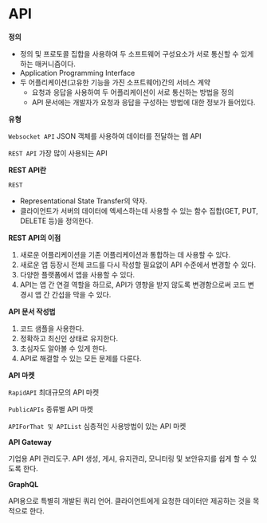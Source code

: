 # API

**정의**

- 정의 및 프로토콜 집합을 사용하여 두 소프트웨어 구성요소가 서로 통신할 수 있게 하는 매커니즘이다. 
- Application Programming Interface
- 두 어플리케이션(고유한 기능을 가진 소프트웨어)간의 서비스 계약
  - 요청과 응답을 사용하여 두 어플리케이션이 서로 통신하는 방법을 정의
  - API 문서에는 개발자가 요청과 응답을 구성하는 방법에 대한 정보가 들어있다.

**유형**

`Websocket API` JSON 객체를 사용하여 데이터를 전달하는 웹 API

`REST API` 가장 많이 사용되는 API

**REST API란**

`REST` 

- Representational State Transfer의 약자. 
- 클라이언트가 서버의 데이터에 엑세스하는데 사용할 수 있는 함수 집합(GET, PUT, DELETE 등)을 정의한다.

**REST API의 이점**

1. 새로운 어플리케이션을 기존 어플리케이션과 통합하는 데 사용할 수 있다.
2. 새로운 앱 등장시 전체 코드를 다시 작성할 필요없이 API 수준에서 변경할 수 있다.
3. 다양한 플랫폼에서 앱을 사용할 수 있다.
4. API는 앱 간 연결 역할을 하므로, API가 영향을 받지 않도록 변경함으로써 코드 변경시 앱 간 간섭을 막을 수 있다.

**API 문서 작성법**

1. 코드 샘플을 사용한다.
2. 정확하고 최신인 상태로 유지한다.
3. 초심자도 알아볼 수 있게 한다.
4. API로 해결할 수 있는 모든 문제를 다룬다.

**API 마켓**

`RapidAPI` 최대규모의 API 마켓

`PublicAPIs` 종류별 API 마켓

`APIForThat 및 APIList` 심층적인 사용방법이 있는 API 마켓

**API Gateway**

기업용 API 관리도구. API 생성, 게시, 유지관리, 모니터링 및 보안유지를 쉽게 할 수 있도록 한다.

**GraphQL**

API용으로 특별히 개발된 쿼리 언어. 클라이언트에게 요청한 데이터만 제공하는 것을 목적으로 한다.